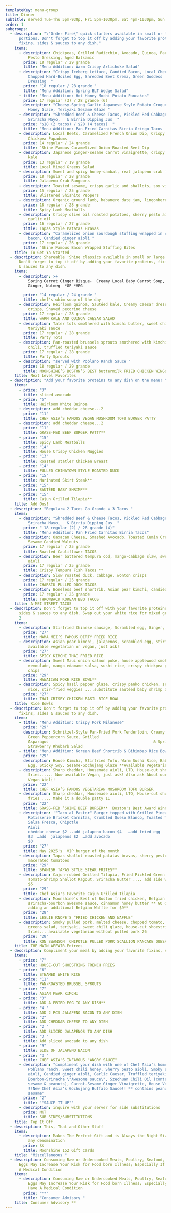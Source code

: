 ```yaml
---
templateKey: menu-group
title: Dinner
subtitle: served Tue-Thu 5pm-930p, Fri 5pm-1030pm, Sat 4pm-1030pm, Sun 4pm-930pm
order: 1
subgroups:
  - description: "\"Order Fire\" quick starters available in small or large
      portions. Don't forget to top it off by adding your favorite proteins,
      fixins, sides & sauces to any dish."
    items:
      - description: Chickpeas, Grilled Radicchio, Avocado, Quinoa, Parmesan, Creamy
          Pesto Dressing, Aged Balsamic
        price: 18 regular / 29 grande
        title: "Menu Addition: Warm Crispy Artichoke Salad"
      - description: "Crispy Iceberg Lettuce, Candied Bacon, Local Cherry Tomatoes,
          Chopped Hard-Boiled Egg, Shredded Beet Crema, Green Goddess
          Dressing  "
        price: "18 regular / 28 grande "
        title: "Menu Addition: Spring BLT Wedge Salad"
      - title: "Menu Addition: Hot Honey Mochi Potato Pancakes"
        price: 17 regular (3) / 28 grande (6)
        description: "Cheesy-Spring Garlic Japanese Style Potato Croquettes, Sweet Chili
          Honey Glaze, Teriyaki Sesame Glaze "
      - description: "Shredded Beef & Cheese Tacos, Pickled Red Cabbage Salsa, Smoky
          Sriracha Mayo,   & Birria Dipping Jus  "
        price: "$18 (2 tacos) / $28 (4 tacos)  "
        title: "Menu Addition: Pan-Fried Carnitas Birria Gringo Tacos         "
      - description: Local Beets, Caramelized French Onion Dip, Crispy Corn Tortillas,
          Chickpea Papadums
        price: 14 regular / 24 grande
        title: ’Shine Famous Caramelized Onion-Roasted Beet Dip
      - description: Japanese ginger-sesame carrot vinaigrette, crispy olive oil roasted
          kale
        price: 13 regular / 19 grande
        title: Local Mixed Greens Salad
      - description: Sweet and spicy honey-sambal, real jalapeno crab filling
        price: 18 regular / 28 grande
        title: Jalapeno Crab Rangoons
      - description: Toasted sesame, crispy garlic and shallots, soy vinaigrette
        price: 15 regular / 25 grande
        title: Blistered Shishito Peppers
      - description: Organic ground lamb, habanero date jam, lingonberry (gluten free)
        price: 18 regular / 28 grande
        title: Spicy Lamb Meatballs
      - description: Crispy olive oil roasted potatoes, sherry pesto aioli, roasted
          garlic oil
        price: 16 regular / 27 grande
        title: Tapas Style Patatas Bravas
      - description: "Caramelized onion sourdough stuffing wrapped in crispy pecanwood
          bacon, Candied ginger aioli "
        price: 17 regular / 26 grande
        title: ’Shine Famous Bacon Wrapped Stuffing Bites
    title: To Get Ya Started
  - description: Shareable 'Shine classics available in small or large Portions.
      Don't forget to top it off by adding your favorite proteins, fixins, sides
      & sauces to any dish.
    items:
      - description: >+
          Spring Carrot Ginger Bisque-  Creamy Local Baby Carrot Soup, Fresh
          Ginger, Nutmeg  *GF *VEG

        price: "14 regular / 24 grande "
        title: chef's whim soup of the day
      - description: Heirloom quinoa, Sautéed kale, Creamy Caesar dressing, Wonton
          crisps, Shaved pecorino cheese
        price: 17 regular / 28 grande
        title: wARM KALE AND QUINOA CAESAR SALAD
      - description: Tater tots smothered with kimchi butter, sweet chili, truffled
          teriyaki sauce
        price: 17 regular / 28 grande
        title: Party Tots
      - description: Pan-roasted brussels sprouts smothered with kimchi butter, sweet
          chili, truffled teriyaki sauce
        price: 17 regular / 28 grande
        title: Party Sprouts
      - description: "served with Poblano Ranch Sauce "
        price: 18 regular / 29 grande
        title: MOONSHINE’S BOSTON’S BEST buttermilk FRIED CHICKEN WINGs
    title: Next Level Favorites
  - description: "Add your favorite proteins to any dish on the menu! "
    items:
      - price: "3"
        title: sliced avocado
      - price: "5"
        title: Heirloom White Quinoa
      - description: add cheddar cheese...2
        price: "11"
        title: CHEF ASIA’S FAMOUS VEGAN MUSHROOM TOFU BURGER PATTY
      - description: add cheddar cheese...2
        price: "11"
        title: GRASS-FED BEEF BURGER PATTY**
      - price: "15"
        title: Spicy Lamb Meatballs
      - price: "14"
        title: House Crispy Chicken Nuggies
      - price: "13"
        title: Roasted statler Chicken Breast
      - price: "14"
        title: PULLED CHINATOWN STYLE ROASTED DUCK
      - price: "15"
        title: Marinated Skirt Steak**
      - price: "15"
        title: SAUTÉED BABY SHRIMP**
      - price: "15"
        title: Cajun Grilled Tilapia**
    title: Add Ons!
  - description: "Regular= 2 Tacos Go Grande = 3 Tacos "
    items:
      - description: "Shredded Beef & Cheese Tacos, Pickled Red Cabbage Salsa, Smoky
          Sriracha Mayo,   & Birria Dipping Jus  "
        price: " 18 regular (2) / 28 grande (4)"
        title: "Menu Addition: Pan Fried Carnitas Birria Tacos"
      - description: Oaxacan Cheese, Smashed Avocado, Toasted Cumin Cream, Salsa Fresca,
          Sesame Candied Walnuts
        price: 17 regular / 25 grande
        title: Roasted Cauliflower TACOS
      - description: Beer battered tempura cod, mango-cabbage slaw, sweet chili, ginger
          aioli
        price: 17 regular / 25 grande
        title: Crispy Tempura Fish Tacos **
      - description: Slow roasted duck, cabbage, wonton crisps
        price: 17 regular / 25 grande
        title: CHARSIU PULLED DUCK TACOS
      - description: Boneless beef shortrib, Asian pear kimchi, candied ginger aioli
        price: 17 regular / 25 grande
        title: THROWBACK KOREAN BBQ TACOS
    title: A-MEI STREET TACOS
  - description: Don't forget to top it off with your favorite proteins, fixins,
      sides & sauces to any dish. Swap out your white rice for mixed greens for
      2
    items:
      - description: Stirfried Chinese sausage, Scrambled egg, Ginger, Scallions, Duck liver
        price: "27"
        title: MAMA MEI’S FAMOUS DIRTY FRIED RICE
      - description: Asian pear kimchi, jalapenos, scrambled egg, stirfried veggies...
          available vegetarian or vegan, just ask!
        price: "27"
        title: SPICY KIMCHI THAI FRIED RICE
      - description: Sweet Maui onion salmon poke, house applewood smoked shrimp & crab
          remoulade, mango-edamame salsa, sushi rice, crispy chickpea papadum
          chips
        price: "29"
        title: HAWAIIAN POKE RICE BOWL**
      - description: Spicy basil pepper glaze, crispy panko chicken, seasoned sushi
          rice, stir-fried veggies ....substitute sautéed baby shrimp 5
        price: "27"
        title: THAI CRISPY CHICKEN BASIL RICE BOWL
    title: Rice Bowls
  - description: Don't forget to top it off by adding your favorite proteins,
      fixins, sides & sauces to any dish.
    items:
      - title: "Menu Addition: Crispy Pork Milanese"
        price: "29"
        description: Schnitzel-Style Pan-Fried Pork Tenderloin, Creamy Parmesan Polenta,
          Green Peppercorn Sauce, Grilled
          Asparagus                                              & Spring
          Strawberry Rhubarb Salad
      - title: "Menu Addition: Korean Beef Shortrib & Bibimbap Rice Bowl"
        price: "29"
        description: House Kimchi, Stirfried Tofu, Warm Sushi Rice, Baby Bok Choy, Fried
          Egg, Sticky Soy, Sesame-Gochujang Glaze **Available Vegetarian
      - description: Sharp cheddar, Housemade aioli, LTO, House-cut shoestring french
          fries...... Now available Vegan, just ask! Also ask About our House
          Vegan Aioli!
        price: "22"
        title: CHEF ASIA’S FAMOUS VEGETARIAN MUSHROOM TOFU BURGER
      - description: Sharp cheddar, Housemade aioli, LTO, House-cut shoestring french
          fries .... Make it a double patty 11
        price: "22"
        title: GRASS-FED ’SHINE BEEF BURGER**  Boston's Best Award Winner
      - description: '"Taco al Pastor" Burger topped with Grilled Pineapple, Shredded
          Rotisserie Brisket Carnitas, Crumbled Queso Blanco, Toasted Tortilla,
          Salsa Fresca, Chipotle
          Aioli                                                                                                                                                                                                                                                                                                 ….add
          cheddar cheese $2 ..add jalapeno bacon $4   …add fried egg
          $3  …add  jalapenos $2  …add avocado
          $3                                                                                                                                                                          '
        price: "27"
        title: May 2025's  VIP burger of the month
      - description: Tapas shallot roasted patatas bravas, sherry pesto aioli, basil
          macerated tomatoes
        price: "29"
        title: SPANISH TAPAS STYLE STEAK FRITES**
      - description: Cajun-rubbed Grilled Tilapia, Fried Pickled Green Tomatoes,
          Tomato-Shrimp Shallot Ragout, Sriracha Butter .... add side white rice
          $5
        price: "29"
        title: Chef Asia's Favorite Cajun Grilled Tilapia
      - description: Moonshine’s Best of Boston fried chicken, Belgian waffle,
          sriracha-bourbon awesome sauce, cinnamon honey butter ** GO GRANDE by
          adding an additional Belgian Waffle for $9**
        price: "28"
        title: LESLIE KNOPE’S “FRIED CHICKEN AND WAFFLE”
      - description: Smoky pulled pork, melted cheese, chopped tomato, petite mixed
          greens salad, teriyaki, sweet chili glaze, house-cut shoestring french
          fries... available vegetarian without pulled pork 26
        price: "28"
        title: RON SWANSON  CHIPOTLE PULLED PORK SCALLION PANCAKE QUESADILLA**
    title: THE MAIN AFFAIR-Entrees
  - description: Compliment your meal by adding your favorite fixins, sides & sauces!
    items:
      - price: "7"
        title: HOUSE-CUT SHOESTRING FRENCH FRIES
      - price: "6"
        title: STEAMED WHITE RICE
      - price: "11"
        title: PAN-ROASTED BRUSSEL SPROUTS
      - price: "7"
        title: ASIAN PEAR KIMCHI
      - price: "3"
        title: ADD A FRIED EGG TO ANY DISH**
      - price: "4 "
        title: ADD 2 PCS JALAPENO BACON TO ANY DISH
      - price: "2"
        title: ADD CHEDDAR CHEESE TO ANY DISH
      - price: "2 "
        title: ADD SLICED JALAPENOS TO ANY DISH
      - price: "3 "
        title: Add sliced avocado to any dish
      - price: "9"
        title: SIDE OF JALAPENO BACON
      - price: "3 "
        title: CHEF ASIA'S INFAMOUS "ANGRY SAUCE"
      - description: "compliment your dish with one of Chef Asia's homemade sauces:
          Poblano ranch, Sweet chili honey, Sherry pesto aioli, Smoky sriracha
          aioli, Candied ginger aioli, Garlic Caesar, Truffled teriyaki,
          Bourbon-Sriracha \"Awesome sauce\", Szechuan Chili Oil (contains
          sesame & peanuts), Carrot-Sesame Ginger Vinaigrette, House Vegan Aioli
          !!New Chef Asia's Gochujang Buffalo Sauce!! ** contains peanuts and
          sesame"
        price: "2"
        title: '"SAUCE IT UP"'
      - description: inquire with your server for side substitutions
        price: MKT
        title: SUB SIDES/SUBSTITUTIONS
    title: Top It Off
  - description: This, That and Other Stuff
    items:
      - description: Makes The Perfect Gift and is Always the Right Size! Available in
          any denomination
        price: $$
        title: Moonshine 152 Gift Cards
    title: "Miscellaneous "
  - description: Consuming Raw or Undercooked Meats, Poultry, Seafood, Shellfish, or
      Eggs May Increase Your Risk for Food born Illness; Especially If You Have
      A Medical Condition
    items:
      - description: Consuming Raw or Undercooked Meats, Poultry, Seafood, Shellfish, or
          Eggs May Increase Your Risk for Food born Illness; Especially If You
          Have A Medical Condition
        price: "**"
        title: "Consumer Advisory "
    title: Consumer Advisory **
---
```

